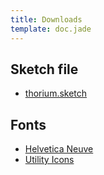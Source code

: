 ```yaml
---
title: Downloads
template: doc.jade
---
```


## Sketch file
- [thorium.sketch](/assets/downloads/thorium.sketch)

## Fonts
- [Helvetica Neuve](/assets/downloads/fonts-for-sketch.zip)
- [Utility Icons](/assets/downloads/core-icons.otf)
